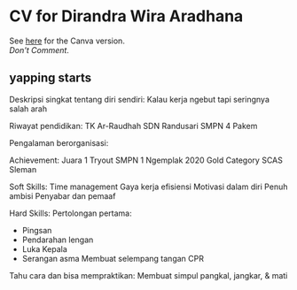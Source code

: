 # CV for Dirandra Wira Aradhana

See [here](https://www.canva.com/design/DAFrfIUCpPE/cowcdNQCJ3NDPtyksytA4w/edit?utm_content=DAFrfIUCpPE&utm_campaign=designshare&utm_medium=link2&utm_source=sharebutton) for the Canva version.<br>
*Don't Comment*.

## yapping starts

Deskripsi singkat tentang diri sendiri:
	Kalau kerja ngebut tapi seringnya salah arah

Riwayat pendidikan:
	TK Ar-Raudhah
	SDN Randusari
	SMPN 4 Pakem

Pengalaman berorganisasi:


Achievement: 
Juara 1 Tryout SMPN 1 Ngemplak 2020
Gold Category SCAS Sleman


Soft Skills: 
Time management
Gaya kerja efisiensi
Motivasi dalam diri
Penuh ambisi
Penyabar dan pemaaf

Hard Skills:
Pertolongan pertama:
  - Pingsan
  - Pendarahan lengan
  - Luka Kepala
  - Serangan asma
Membuat selempang tangan
CPR


Tahu cara dan bisa mempraktikan:
Membuat simpul pangkal, jangkar, & mati
